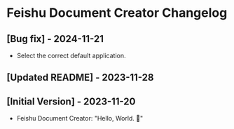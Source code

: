 # Feishu Document Creator Changelog

## [Bug fix] - 2024-11-21

- Select the correct default application.

## [Updated README] - 2023-11-28

## [Initial Version] - 2023-11-20

- Feishu Document Creator: "Hello, World. 🎉"
